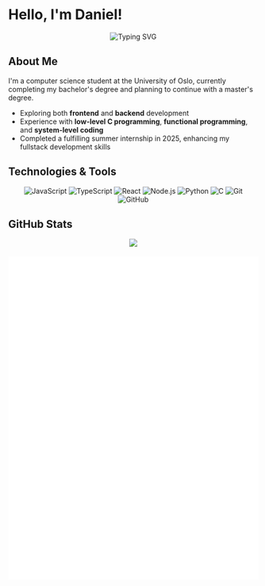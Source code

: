 # Hello, I'm Daniel!

<div align="center">
  <img src="https://readme-typing-svg.herokuapp.com?font=Fira+Code&duration=3000&pause=1000&color=58A6FF&center=true&width=435&lines=Computer+Science+Student;Fullstack+Developer;Oslo+University" alt="Typing SVG" />
</div>

## About Me

I'm a computer science student at the University of Oslo, currently completing my bachelor's degree and planning to continue with a master's degree.

- Exploring both **frontend** and **backend** development
- Experience with **low-level C programming**, **functional programming**, and **system-level coding**
- Completed a fulfilling summer internship in 2025, enhancing my fullstack development skills

## Technologies & Tools

<div align="center">
  
![JavaScript](https://img.shields.io/badge/-JavaScript-black?style=flat-square&logo=javascript)
![TypeScript](https://img.shields.io/badge/-TypeScript-007ACC?style=flat-square&logo=typescript&logoColor=white)
![React](https://img.shields.io/badge/-React-black?style=flat-square&logo=react)
![Node.js](https://img.shields.io/badge/-Node.js-339933?style=flat-square&logo=Node.js&logoColor=white)
![Python](https://img.shields.io/badge/-Python-3776AB?style=flat-square&logo=Python&logoColor=white)
![C](https://img.shields.io/badge/-C-00599C?style=flat-square&logo=c)
![Git](https://img.shields.io/badge/-Git-black?style=flat-square&logo=git)
![GitHub](https://img.shields.io/badge/-GitHub-181717?style=flat-square&logo=github)

</div>

## GitHub Stats

<div align="center">
  <img width="60%" src="https://github-readme-stats.vercel.app/api/top-langs/?username=daniel-shla&layout=compact&hide_border=true&title_color=58a6ff&text_color=c9d1d9&bg_color=0d1117" />
</div>

<br/>

<div align="center">
  <picture>
    <source media="(prefers-color-scheme: dark)" srcset="https://github.com/daniel-shla/daniel-shla/blob/main/github-metrics.svg">
    <source media="(prefers-color-scheme: light)" srcset="https://github.com/daniel-shla/daniel-shla/blob/main/github-metrics.svg">
    <img alt="Metrics" src="https://github.com/daniel-shla/daniel-shla/blob/main/github-metrics.svg">
  </picture>
</div>
